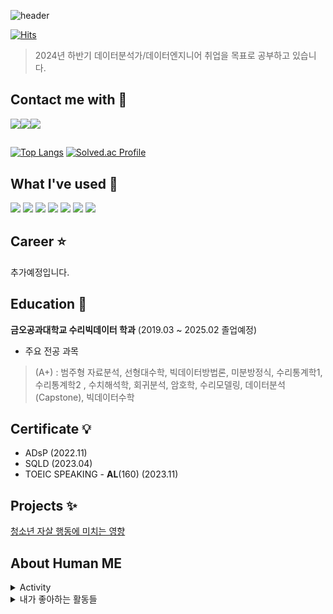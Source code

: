 ![header](https://capsule-render.vercel.app/api?type=waving&height=300&color=gradient&text=Thank%20you%20for%20visiting&section=header&textBg=false&desc=I'm%20Wonbeom%20Cheon&descAlignY=71&descSize=25)

[![Hits](https://hits.seeyoufarm.com/api/count/incr/badge.svg?url=https%3A%2F%2Fgithub.com%2FToraD07&count_bg=%2379C83D&title_bg=%23555555&icon=iconify.svg&icon_color=%23E7E7E7&title=hits&edge_flat=false)](https://hits.seeyoufarm.com)

> 2024년 하반기 데이터분석가/데이터엔지니어 취업을 목표로 공부하고 있습니다.

## Contact me with 🎵

<a href="mailto:cheonwonbeom@gmail.com" target="_blank"><img src="https://img.shields.io/badge/Gmail-EA4335.svg?style=flat-square&logo=Gmail&logoColor=white"/></a><a href="https://www.linkedin.com/in/tora0707/"><img src="https://img.shields.io/badge/linkedIn-0A66C2?style=flat-square&logo=LinkedIn&logoColor=white"/></a><a href="https://velog.io/@c1035cc"><img src="https://img.shields.io/badge/velog-3DDC84?style=flat-square&logo=Velog&logoColor=white"/></a>

##
[![Top Langs](https://github-readme-stats.vercel.app/api/top-langs/?username=torabo)](https://github.com/anuraghazra/github-readme-stats) [![Solved.ac Profile](http://mazassumnida.wtf/api/v2/generate_badge?boj=torado)](https://solved.ac/torado/)

## What I've used :muscle:

<img src="https://img.shields.io/badge/R-276DC3?style=flat-square&logo=R&logoColor=white"/></a>
<img src="https://img.shields.io/badge/Python-3766AB?style=flat-square&logo=Python&logoColor=white"/></a>
<img src="https://img.shields.io/badge/Numpy-013243?style=flat-square&logo=Numpy&logoColor=white"/></a>
<img src="https://img.shields.io/badge/Pandas-150458?style=flat-square&logo=Pandas&logoColor=white"/></a>
<img src="https://img.shields.io/badge/Kaggle-20BEFF?style=flat-square&logo=Kaggle&logoColor=white"/></a>
<img src="https://img.shields.io/badge/Google Colab-F9AB00?style=flat-square&logo=Google Colab&logoColor=white"/></a> 
<img src="https://img.shields.io/badge/GitHub-181717?style=flat-square&logo=GitHub&logoColor=white"/></a>

## Career :star: 
추가예정입니다.

## Education :book:
**금오공과대학교 수리빅데이터 학과** (2019.03 ~ 2025.02 졸업예정)  
- 주요 전공 과목
> (A+) : 범주형 자료분석, 선형대수학, 빅데이터방법론, 미분방정식, 수리통계학1, 수리통계학2 , 수치해석학, 회귀분석, 암호학, 수리모델링, 데이터분석(Capstone), 빅데이터수학

## Certificate :bulb: 
- ADsP (2022.11)
- SQLD (2023.04)
- TOEIC SPEAKING - **AL**(160) (2023.11)

## Projects :sparkles:
[청소년 자살 행동에 미치는 영향](https://github.com/torabo/project/tree/main/teen_suicide)


## About Human ME
<details>
<summary>Activity</summary>
<div markdown="1">

|기간|활동|참고|
|:-:|-:|:-|
|<sub>2023.10 ~ 2024.08</sub> | Working Holiday 🇯🇵 | * |


</div>
</details>

<details>
<summary>내가 좋아하는 활동들</summary></summary>
<div markdown="1">
  
  - 2022 여름 교내 희망글판 문안 공모전 1위 당선 🥇  
  
  - 베이스 연습중(24.11~) 🎸
  
  - 제 18회 달서 하프마라톤 10km 부문 44m 32s (117위/3490위) 🏃‍♂️

</div>
</details>

